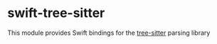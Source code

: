 # swift-tree-sitter

This module provides Swift bindings for the [tree-sitter](https://tree-sitter.github.io) parsing library

